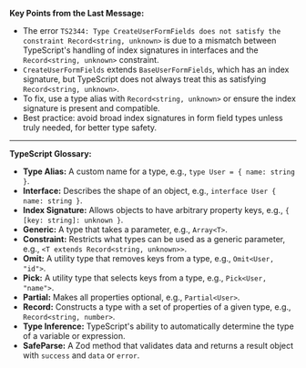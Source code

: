 **Key Points from the Last Message:**

- The error `TS2344: Type CreateUserFormFields does not satisfy the constraint Record<string, unknown>` is due to a mismatch between TypeScript's handling of index signatures in interfaces and the `Record<string, unknown>` constraint.
- `CreateUserFormFields` extends `BaseUserFormFields`, which has an index signature, but TypeScript does not always treat this as satisfying `Record<string, unknown>`.
- To fix, use a type alias with `Record<string, unknown>` or ensure the index signature is present and compatible.
- Best practice: avoid broad index signatures in form field types unless truly needed, for better type safety.

---

**TypeScript Glossary:**

- **Type Alias:** A custom name for a type, e.g., `type User = { name: string }`.
- **Interface:** Describes the shape of an object, e.g., `interface User { name: string }`.
- **Index Signature:** Allows objects to have arbitrary property keys, e.g., `{ [key: string]: unknown }`.
- **Generic:** A type that takes a parameter, e.g., `Array<T>`.
- **Constraint:** Restricts what types can be used as a generic parameter, e.g., `<T extends Record<string, unknown>>`.
- **Omit:** A utility type that removes keys from a type, e.g., `Omit<User, "id">`.
- **Pick:** A utility type that selects keys from a type, e.g., `Pick<User, "name">`.
- **Partial:** Makes all properties optional, e.g., `Partial<User>`.
- **Record:** Constructs a type with a set of properties of a given type, e.g., `Record<string, number>`.
- **Type Inference:** TypeScript's ability to automatically determine the type of a variable or expression.
- **SafeParse:** A Zod method that validates data and returns a result object with `success` and `data` or `error`.
